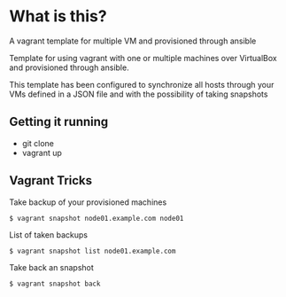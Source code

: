 What is this?
=============
A vagrant template for multiple VM and provisioned through ansible

Template for using vagrant with one or multiple machines over VirtualBox and provisioned through ansible.

This template has been configured to synchronize all hosts through your VMs defined in a JSON file and with the possibility of taking snapshots

Getting it running
------------------

* git clone
* vagrant up

Vagrant Tricks
--------------

Take backup of your provisioned machines
```
$ vagrant snapshot node01.example.com node01
```

List of taken backups

```
$ vagrant snapshot list node01.example.com
```

Take back an snapshot

```
$ vagrant snapshot back 
```


